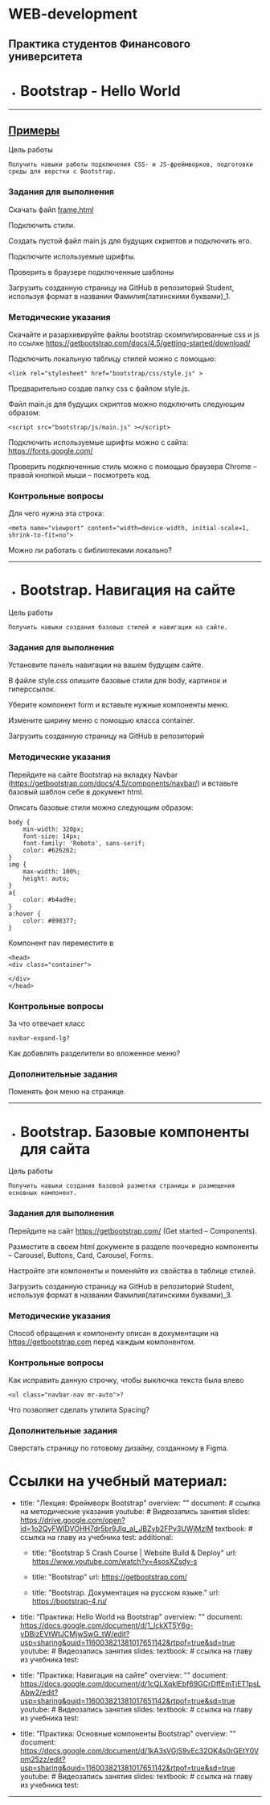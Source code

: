 # WEB-development


## Практика студентов Финансового университета


- # Bootstrap - Hello World
____________________
## [Примеры](https://github.com/VladimirAndropov/scos-platform/tree/master/lms/static/sass/bootstrap)

Цель работы 

    Получить навыки работы подключения CSS- и JS-фреймворков, подготовки среды для верстки с Bootstrap.



### Задания для выполнения
Скачать файл  [frame.html](https://github.com/VladimirAndropov/wd/blob/main/bootstrap/frame.html)

Подключить стили.

Создать пустой файл main.js для будущих скриптов и подключить его.

Подключите используемые шрифты.

Проверить в браузере подключенные шаблоны

Загрузить созданную страницу на GitHub в репозиторий Student, используя формат в названии Фамилия(латинскими буквами)_1.

### Методические указания
Скачайте и разархивируйте файлы bootstrap  скомпилированные css и js по ссылке
https://getbootstrap.com/docs/4.5/getting-started/download/

Подключить локальную таблицу стилей можно с помощью:

    <link rel="stylesheet" href="bootstrap/css/style.js" > 
Предварительно создав папку css с файлом style.js.

Файл main.js для будущих скриптов можно подключить следующим образом:

    <script src="bootstrap/js/main.js" ></script>

Подключить используемые шрифты можно с сайта: https://fonts.google.com/

Проверить подключенные стиль можно с помощью браузера Chrome – правой кнопкой мыши – посмотреть код. 




### Контрольные вопросы
Для чего нужна эта строка: 

    <meta name="viewport" content="width=device-width, initial-scale=1, shrink-to-fit=no">

Можно ли работать с библиотеками локально?
______


- # Bootstrap.  Навигация на сайте
Цель работы

    Получить навыки создания базовых стилей и навигации на сайте.

### Задания для выполнения
Установите панель навигации на вашем будущем сайте.

В файле style.css опишите базовые стили для body, картинок и гиперссылок.

Уберите компонент form и вставьте нужные компоненты меню.

Измените ширину меню с помощью класса container.

Загрузить созданную страницу на GitHub в репозиторий 

### Методические указания
Перейдите на сайте Bootstrap на вкладку Navbar (https://getbootstrap.com/docs/4.5/components/navbar/) и вставьте базовый шаблон себе в документ html.

Описать базовые стили можно следующим образом:
    
    body {
	    min-width: 320px;
	    font-size: 14px;
	    font-family: 'Roboto', sans-serif;
	    color: #626262;
    }
    img {
	    max-width: 100%;
	    height: auto;
    }
    a{
	    color: #b4ad9e;
    }
    a:hover {
	    color: #898377;
    }

Компонент nav переместите в 

    <head>
    <div class="container">

    </div>
    </head>



### Контрольные вопросы
За что отвечает класс 

    navbar-expand-lg?

Как добавлять разделители во вложенное меню?

### Дополнительные задания

Поменять фон меню на странице.
_______

- # Bootstrap.  Базовые компоненты для сайта

Цель работы

    Получить навыки создания базовой разметки страницы и размещения основных компонент.

### Задания для выполнения
Перейдите на сайт https://getbootstrap.com/ (Get started – Components).

Разместите в своем html документе в разделе <body> поочередно компоненты – Carousel, Buttons, Card, Carousel, Forms.

Настройте эти компоненты и поменяйте их свойства в таблице стилей.

Загрузить созданную страницу на GitHub в репозиторий Student, используя формат в названии Фамилия(латинскими буквами)_3.

### Методические указания
Способ обращения к компоненту описан в документации на https://getbootstrap.com перед каждым компонентом.

### Контрольные вопросы
Как исправить данную строчку, чтобы выключка текста была влево 

    <ul class="navbar-nav mr-auto">?

Что позволяет сделать утилита Spacing?

### Дополнительные задания
Сверстать страницу по готовому дизайну, созданному в Figma.

# Ссылки на учебный материал:
  - title: "Лекция: Фреймворк Bootstrap" 
    overview: ""
    document:  # ссылка на методические указания
    youtube: # Видеозапись занятия
    slides: https://drive.google.com/open?id=1o2QyFWIDVOHH7dr5br9JIq_aI_JBZyb2FPv3UWjMzlM
    textbook: # ссылка на главу из учебника
    test: 
    additional: 
      - title: "Bootstrap 5 Crash Course | Website Build & Deploy"
        url: https://www.youtube.com/watch?v=4sosXZsdy-s

      - title: "Bootstrap"
        url: https://getbootstrap.com/

      - title: "Bootstrap. Документация на русском языке."
        url: https://bootstrap-4.ru/

  - title: "Практика: Hello World на Bootstrap" 
    overview: ""
    document: https://docs.google.com/document/d/1_IckXT5Y6g-vDBizEVtWtJCMjwSwG_tW/edit?usp=sharing&ouid=116003821381017651142&rtpof=true&sd=true
    youtube: # Видеозапись занятия
    slides: 
    textbook: # ссылка на главу из учебника
    test: 

  - title: "Практика: Навигация на сайте" 
    overview: ""
    document: https://docs.google.com/document/d/1cQLXqkIEbf69GCrDffEmTiET1psLAbw2/edit?usp=sharing&ouid=116003821381017651142&rtpof=true&sd=true
    youtube: # Видеозапись занятия
    slides: 
    textbook: # ссылка на главу из учебника
    test: 

  - title: "Практика: Основные компоненты Bootstrap" 
    overview: ""
    document: https://docs.google.com/document/d/1kA3sVGjS9vEc32OK4s0rGEtY0Vom25zz/edit?usp=sharing&ouid=116003821381017651142&rtpof=true&sd=true
    youtube: # Видеозапись занятия
    slides: 
    textbook: # ссылка на главу из учебника
    test: 
---